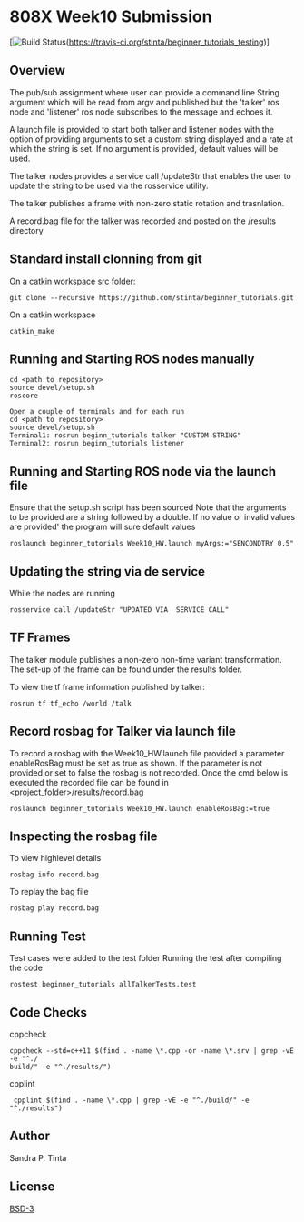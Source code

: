 
# 808X Week10 Submission
[![Build Status](https://travis-ci.org/stinta/beginner_tutorials_testing.svg?branch=master)(https://travis-ci.org/stinta/beginner_tutorials_testing)]
## Overview
The pub/sub assignment where user can provide a command line String argument which will be read from argv and published but the 'talker' ros node and 'listener' ros node subscribes to the message and echoes it.

A launch file is provided to start both talker and listener nodes with the option of providing arguments to set a custom string displayed and a rate at which the string is set.  If no argument is provided, default values will be used.

The talker nodes provides a service call /updateStr that enables the user to update the string to be used via the rosservice utility. 

The talker publishes a frame with non-zero static rotation and trasnlation.

A record.bag file for the talker was recorded and posted on the /results directory

## Standard install clonning from git

On a catkin workspace src folder:
```
git clone --recursive https://github.com/stinta/beginner_tutorials.git
```
On a catkin workspace
```
catkin_make
```

## Running and Starting ROS nodes manually
```
cd <path to repository>
source devel/setup.sh
roscore

Open a couple of terminals and for each run 
cd <path to repository>
source devel/setup.sh
Terminal1: rosrun beginn_tutorials talker "CUSTOM STRING"
Terminal2: rosrun beginn_tutorials listener
```
## Running and Starting ROS node via the launch file
Ensure that the setup.sh script has been sourced
Note that the arguments to be provided are a string followed by a double.  If no value or invalid values are provided'
the program will sure default values
```
roslaunch beginner_tutorials Week10_HW.launch myArgs:="SENCONDTRY 0.5"
```

## Updating the string via de service
While the nodes are running
```
rosservice call /updateStr "UPDATED VIA  SERVICE CALL"

```

## TF Frames
The talker module publishes a non-zero non-time variant transformation.  The set-up of the frame can be found under the results folder.

To view the tf frame information published by talker:
```
rosrun tf tf_echo /world /talk

```
## Record rosbag for Talker via launch file
To record a rosbag with the Week10_HW.launch file provided a parameter enableRosBag must be set as true as shown.  If the parameter is not provided or set to false the rosbag is not recorded.
Once the cmd below is executed the recorded file can be found in <project_folder>/results/record.bag
```
roslaunch beginner_tutorials Week10_HW.launch enableRosBag:=true

```
## Inspecting the rosbag file
To view highlevel details
```
rosbag info record.bag
```

To replay the bag file
```
rosbag play record.bag
```
## Running Test
Test cases were added to the test folder
Running the test after compiling the code
```
rostest beginner_tutorials allTalkerTests.test 
```

## Code Checks

cppcheck
```
cppcheck --std=c++11 $(find . -name \*.cpp -or -name \*.srv | grep -vE -e "^./
build/" -e "^./results/")
```
cpplint
```
 cpplint $(find . -name \*.cpp | grep -vE -e "^./build/" -e "^./results")
```
## Author
Sandra P. Tinta

## License
[BSD-3](https://opensource.org/licenses/BSD-3-Clause)
